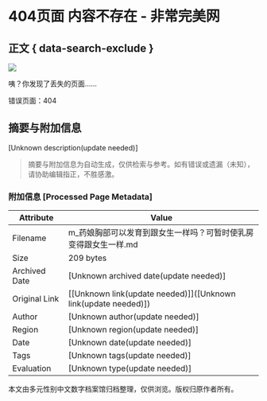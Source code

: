 # 404页面 内容不存在 - 非常完美网

## 正文 { data-search-exclude }


![](/static/common/img/404.png)

咦？你发现了丢失的页面……

错误页面：404
<!-- tcd_original_link https://m.verybeaut.com/forums/show/79381 -->


## 摘要与附加信息

<!-- tcd_abstract -->
[Unknown description(update needed)]
<!-- tcd_abstract_end -->

> 摘要与附加信息为自动生成，仅供检索与参考。如有错误或遗漏（未知），请协助编辑指正，不胜感激。

### 附加信息 [Processed Page Metadata]

| Attribute       | Value                                  |
|-----------------|----------------------------------------|
| Filename        | m_药娘胸部可以发育到跟女生一样吗？可暂时使乳房变得跟女生一样.md                             |
| Size            | 209 bytes                           |
| Archived Date   | [Unknown archived date(update needed)]                             |
| Original Link   | [[Unknown link(update needed)]]([Unknown link(update needed)])                       |
| Author          | [Unknown author(update needed)]                               |
| Region          | [Unknown region(update needed)]                               |
| Date            | [Unknown date(update needed)]                                 |
| Tags            | [Unknown tags(update needed)]                                 |
| Evaluation            | [Unknown type(update needed)]                                 |
<!-- tcd_table_end -->

本文由多元性别中文数字档案馆归档整理，仅供浏览。版权归原作者所有。
